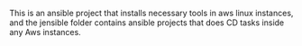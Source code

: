 This is an ansible project that installs necessary tools in aws linux instances, and the jensible folder contains ansible projects that does CD tasks inside any Aws instances. 
